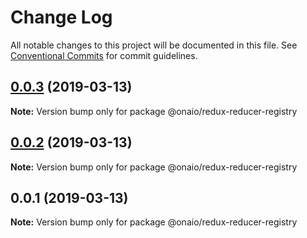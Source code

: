 # Change Log

All notable changes to this project will be documented in this file.
See [Conventional Commits](https://conventionalcommits.org) for commit guidelines.

## [0.0.3](https://github.com/onaio/js-tools/compare/@onaio/redux-reducer-registry@0.0.2...@onaio/redux-reducer-registry@0.0.3) (2019-03-13)

**Note:** Version bump only for package @onaio/redux-reducer-registry

## [0.0.2](https://github.com/onaio/js-tools/compare/@onaio/redux-reducer-registry@0.0.1...@onaio/redux-reducer-registry@0.0.2) (2019-03-13)

**Note:** Version bump only for package @onaio/redux-reducer-registry

## 0.0.1 (2019-03-13)

**Note:** Version bump only for package @onaio/redux-reducer-registry
